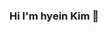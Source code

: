 ### Hi I'm hyein Kim 👋

<!--
**hen-ni/hen-ni** is a ✨ _special_ ✨ repository because its `README.md` (this file) appears on your GitHub profile.

## ---------------------------------------------------------------------------------------------------##
## - 🌱 Education: DATA/System Engineering </br>
- 🌱🌱 Activity
  <2023> KB IT 아카데미 It's your life
  <2022> 2022 한국 핀테크지원센터 핀테크 인턴십 3기 개발인턴 120H 수료
         금융사관학교 50기 국제경제전문가/ 개인금융 자산관리 과정 수료
  <2021> Daja Vu 수료
         한국정보사회진흥원(NIA) 공공빅데이터 인턴십 교육 320H 수료
- 🌱🌱🌱 Competition
  <2022> 한국핀테크지원센터 2022 핀테크 비즈니스 서비스 모델링 개발(해커톤) 입상
         LH투자공사(COMPAS) 김해시 시민안전 사각지대 해소를 위한 cctv설치위치 선정 입상
- 🌱🌱🌱🌱 Intern
  <2021> 기업은행 2023년 동계인턴 정보보호부 개인신용정보관리팀 (2023.01~2023.02)
  <2021> 한국정보사회진흥원(NIA) 공공빅데이터 청년인턴_양주시청 기획재정부 정보통신과 빅데이터팀(2021.09~2021.12)
  



